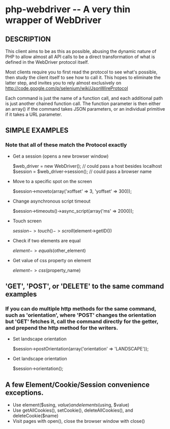 php-webdriver -- A very thin wrapper of WebDriver
=================================================

## DESCRIPTION

This client aims to be as this as possible, abusing the dynamic nature of PHP to allow almost all API calls to be a direct transformation of what is defined in the WebDriver protocol itself.

Most clients require you to first read the protocol to see what's possible, then study the client itself to see how to call it.  This hopes to eliminate the latter step, and invites you to rely almost exclusively on http://code.google.com/p/selenium/wiki/JsonWireProtocol

Each command is just the name of a function call, and each additional path is just another chained function call.  The function parameter is then either an array() if the command takes JSON parameters, or an individual primitive if it takes a URL parameter.

## SIMPLE EXAMPLES
### Note that all of these match the Protocol exactly

* Get a session (opens a new browser window)

  $web_driver = new WebDriver(); // could pass a host besides localhost
  $session = $web_driver->session(); // could pass a browser name

* Move to a specific spot on the screen

  $session->moveto(array('xoffset' => 3, 'yoffset' => 300));

* Change asynchronous script timeout

  $session->timeouts()->async_script(array('ms' => 2000));

* Touch screen

  $session->touch()->scroll($element->getID())

* Check if two elements are equal

  $element->equals($other_element)

* Get value of css property on element

  $element->css($property_name)

## 'GET', 'POST', or 'DELETE' to the same command examples

### If you can do multiple http methods for the same command, such as 'orientation', where 'POST' changes the orientation but 'GET' fetches it, call the command directly for the getter, and prepend the http method for the writers.

* Set landscape orientation

  $session->postOrientation(array('orientation' => 'LANDSCAPE'));

* Get landscape orientation

  $session->orientation();

## A few Element/Cookie/Session convenience exceptions.

* Use element($using, $value) and elements($using, $value)
* Use getAllCookies(), setCookie(), deleteAllCookies(), and deleteCookie($name)
* Visit pages with open(), close the browser window with close()
